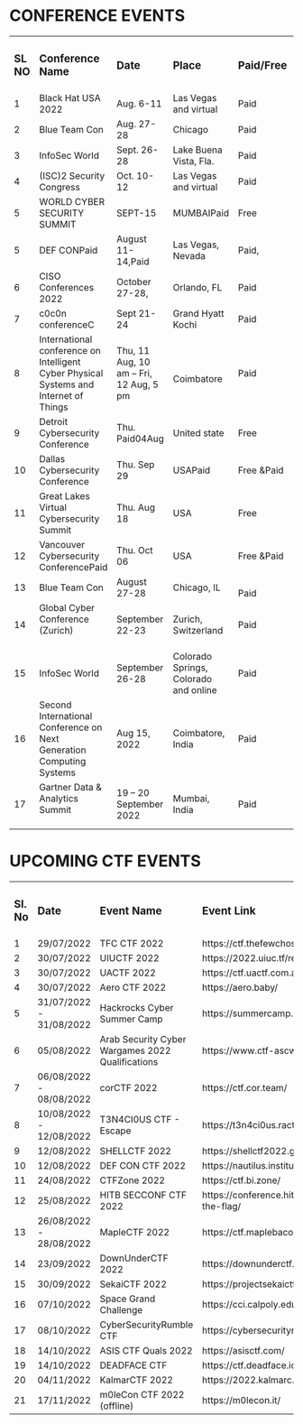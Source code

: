 <!------------------------------------------------------------------------------------------------------------------------------------------------------>

<h1>CONFERENCE EVENTS</h1>

<table>
    <tr>
        <td>
            <h3>SL NO</h3>
        </td>
        <td>
            <h3>Conference Name</h3>
        </td>
        <td>
            <h3>Date</h3>
        </td>
        <td>
            <h3>Place</h3>
        </td>
        <td>
            <h3>Paid/Free</h3>
        </td>
        <td>
            <h3>Link</h3>
        </td>
    </tr>
    <tr>
        <td>
            1
        </td>
        <td>
            Black Hat USA 2022
        </td>
        <td>
            Aug. 6-11
        </td>
        <td>
            Las Vegas and virtual
        </td>
        <td>
            Paid
        </td>
        <td>
            https://www.blackhat.com/us-22/
        </td>
    </tr>
    <tr>
        <td>
            2
        </td>
        <td>
            Blue Team Con
        </td>
        <td>
            Aug. 27-28
        </td>
        <td>
            Chicago
        </td>
        <td>
            Paid
        </td>
        <td>
            https://blueteamcon.com/
        </td>
    </tr>
    <tr>
        <td>
            3
        </td>
        <td>
            InfoSec World
        </td>
        <td>
            Sept. 26-28
        </td>
        <td>
            Lake Buena Vista, Fla.
        </td>
        <td>
            Paid
        </td>
        <td>
            https://www.infosecworldusa.com/
        </td>
    </tr>
    <tr>
        <td>
            4
        </td>
        <td>
            (ISC)2 Security Congress
        </td>
        <td>
            Oct. 10-12
        </td>
        <td>
            Las Vegas and virtual
        </td>
        <td>
            Paid
        </td>
        <td>
            https://congress.isc2.org/event/ddd188c4-b9cd-4eb0-bd9a-2c7810df496e/summary
        </td>
    </tr>
    <tr>
        <td>
            5
        </td>
        <td>
            WORLD CYBER SECURITY SUMMIT
        </td>
        <td>
            SEPT-15
        </td>
        <td>
            MUMBAIPaid
        </td>
        <td>
            Free
        </td>
        <td>
            https://tresconglobal.com/conferences/cyber-sec/india/Free-pass-registration
        </td>
    </tr>
    <tr>
        <td>
            5
        </td>
        <td>
            DEF CONPaid
        </td>
        <td>
            August 11-14,Paid
        </td>
        <td>
            Las Vegas, Nevada
        </td>
        <td>
            Paid,
        </td>
        <td>
            https://defcon.org/
        </td>
    </tr>
    <tr>
        <td>
            6
        </td>
        <td>
            CISO Conferences 2022
        </td>
        <td>
            October 27-28,
        </td>
        <td>
            Orlando, FL
        </td>
        <td>
            Paid
        </td>
        <td>
            https://cyberdefenseconferences.com/
        </td>
    </tr>
    <tr>
        <td>
            7
        </td>
        <td>
            c0c0n conferenceC
        </td>
        <td>
            Sept 21- 24
        </td>
        <td>
            Grand Hyatt Kochi
        </td>
        <td>
            Paid
        </td>
        <td>
            https://india.c0c0n.org/2022/registration
        </td>
    </tr>
    <tr>
        <td>
            8
        </td>
        <td>
            International conference on Intelligent Cyber Physical Systems and Internet of Things<br>
        </td>
        <td>
            Thu, 11 Aug, 10 am &ndash; Fri, 12 Aug, 5 pm
        </td>
        <td><br>
            Coimbatore
        </td>
        <td>
            Paid
        </td>
        <td>
            http://icoici.org/icoici2022/registration.html
        </td>
    </tr>
    <tr>
        <td>
            9
        </td>
        <td>
            Detroit Cybersecurity Conference
        </td>
        <td>
            Thu. Paid04Aug<br>
        </td>
        <td>
            United state
        </td>
        <td>
            Free
        </td>
        <td>
            https://dataconnectors.com/events/2022/august/detroit/#regform
        </td>
    </tr>
    <tr>
        <td>
            10
        </td>
        <td>
            Dallas Cybersecurity Conference
        </td>
        <td>
            Thu. Sep 29<br>
        </td>
        <td>
            USAPaid
        </td>
        <td>
            Free &Paid
        </td>
        <td>
            https://dataconnectors.com/events/2022/september/dallas/
        </td>
    </tr>
    <tr>
        <td>
            11
        </td>
        <td>
            Great Lakes Virtual Cybersecurity Summit
        </td>
        <td>
            Thu. Aug 18
        </td>
        <td>
            USA
        </td>
        <td>
            Free
        </td>
        <td>
            https://dataconnectors.com/events/2022/august/great-lakes/
        </td>
    </tr>
    <tr>
        <td>
            12
        </td>
        <td>
            Vancouver Cybersecurity ConferencePaid
        </td>
        <td>
            Thu. Oct 06
        </td>
        <td>
            USA
        </td>
        <td>
            Free &Paid
        </td>
        <td>
            https://dataconnectors.com/events/2022/october/vancouver/
        </td>
    </tr>
    <tr>
        <td>
            13
        </td>
        <td>
            Blue Team Con<br>
        </td>
        <td>
            August 27-28
        </td>
        <td>
            Chicago, IL
        </td>
        <td><br>
            Paid
        </td>
        <td>
            https://www.eventbrite.com/e/blue-team-con-2022-tickets-224087189817
        </td>
    </tr>
    <tr>
        <td>
            14
        </td>
        <td>
            Global Cyber Conference (Zurich)<br><br>
        </td>
        <td>
            September 22-23
        </td>
        <td>
            Zurich, Switzerland
        </td>
        <td>
            Paid<br>
        </td>
        <td>
            https://tickets.swisscyberinstitute.com/event/042bcb5e-c617-4b96-badf-8d84ec98e039/regProcessStep1
        </td>
    </tr>
    <tr>
        <td>
            15
        </td>
        <td>
            InfoSec World<br>
        </td>
        <td>
            September 26-28
        </td>
        <td>
            Colorado Springs, Colorado and online
        </td>
        <td>
            Paid
        </td>
        <td>
            https://events.infosecworldusa.com/2022event/begin
        </td>
    </tr>
    <tr>
        <td>
            16
        </td>
        <td>
            Second International Conference on Next Generation Computing Systems
        </td>
        <td>
            Aug 15, 2022
        </td>
        <td>
            Coimbatore, India
        </td>
        <td>
            Paid
        </td>
        <td>
            https://easychair.org/cfp/icngcs_2022
        </td>
    </tr>
    <tr>
        <td>
            17
        </td>
        <td>
            Gartner Data &amp; Analytics Summit<br><br>
        </td>
        <td>
            19 &ndash; 20 September 2022<br>
        </td>
        <td>
            Mumbai, India
        </td>
        <td>
            Paid
        </td>
        <td>
            https://www.gartner.com/en/conferences/apac/data-analytics-india/register
        </td>
    </tr>
</table>

<!----------------------------------------------------------------------------------------------------------------------------------------------------->

<h1>UPCOMING CTF EVENTS</h1>

<table>
    <tr>
        <td>
            <h3>SI. No</h3>
        </td>
        <td>
            <h3>Date</h3>
        </td>
        <td>
            <h3>Event Name</h3>
        </td>
        <td>
            <h3>Event Link</h3>
        </td>
    </tr>
    <tr>
        <td>
            1
        </td>
        <td>
            29/07/2022
        </td>
        <td>
            TFC CTF 2022
        </td>
        <td>
            https://ctf.thefewchosen.com/auth/login
        </td>
    </tr>
    <tr>
        <td>
            2
        </td>
        <td>
            30/07/2022
        </td>
        <td>
            UIUCTF 2022
        </td>
        <td>
            https://2022.uiuc.tf/register
        </td>
    </tr>
    <tr>
        <td>
            3
        </td>
        <td>
            30/07/2022
        </td>
        <td>
            UACTF 2022
        </td>
        <td>
            https://ctf.uactf.com.au/
        </td>
    </tr>
    <tr>
        <td>
            4
        </td>
        <td>
            30/07/2022
        </td>
        <td>
            Aero CTF 2022
        </td>
        <td>
            https://aero.baby/
        </td>
    </tr>
    <tr>
        <td>
            5
        </td>
        <td>
            31/07/2022 - 31/08/2022
        </td>
        <td>
            Hackrocks Cyber Summer Camp
        </td>
        <td>
            https://summercamp.hackrocks.com/
        </td>
    </tr>
    <tr>
        <td>
            6
        </td>
        <td>
            05/08/2022
        </td>
        <td>
            Arab Security Cyber Wargames 2022 Qualifications
        </td>
        <td>
            https://www.ctf-ascwargames.com/
        </td>
    </tr>
    <tr>
        <td>
            7
        </td>
        <td>
            06/08/2022 - 08/08/2022
        </td>
        <td>
            corCTF 2022
        </td>
        <td>
            https://ctf.cor.team/
        </td>
    </tr>
    <tr>
        <td>
            8
        </td>
        <td>
            10/08/2022 - 12/08/2022
        </td>
        <td>
            T3N4CI0US CTF - Escape
        </td>
        <td>
            https://t3n4ci0us.ractf.cloud/login
        </td>
    </tr>
    <tr>
        <td>
            9
        </td>
        <td>
            12/08/2022
        </td>
        <td>
            SHELLCTF 2022
        </td>
        <td>
            https://shellctf2022.games/
        </td>
    </tr>
    <tr>
        <td>
            10
        </td>
        <td>
            12/08/2022
        </td>
        <td>
            DEF CON CTF 2022
        </td>
        <td>
            https://nautilus.institute/
        </td>
    </tr>
    <tr>
        <td>
            11
        </td>
        <td>
            24/08/2022
        </td>
        <td>
            CTFZone 2022
        </td>
        <td>
            https://ctf.bi.zone/
        </td>
    </tr>
    <tr>
        <td>
            12
        </td>
        <td>
            25/08/2022
        </td>
        <td>
            HITB SECCONF CTF 2022
        </td>
        <td>
            https://conference.hitb.org/hitbsecconf2022sin/capture-the-flag/
        </td>
    </tr>
    <tr>
        <td>
            13
        </td>
        <td>
            26/08/2022 - 28/08/2022
        </td>
        <td>
            MapleCTF 2022
        </td>
        <td>
            https://ctf.maplebacon.org/
        </td>
    </tr>
    <tr>
        <td>
            14
        </td>
        <td>
            23/09/2022
        </td>
        <td>
            DownUnderCTF 2022
        </td>
        <td>
            https://downunderctf.com/
        </td>
    </tr>
    <tr>
        <td>
            15
        </td>
        <td>
            30/09/2022
        </td>
        <td>
            SekaiCTF 2022
        </td>
        <td>
            https://projectsekaictf.1a23.studio/
        </td>
    </tr>
    <tr>
        <td>
            16
        </td>
        <td>
            07/10/2022
        </td>
        <td>
            Space Grand Challenge
        </td>
        <td>
            https://cci.calpoly.edu/events/sgc-2022
        </td>
    </tr>
    <tr>
        <td>
            17
        </td>
        <td>
            08/10/2022
        </td>
        <td>
            CyberSecurityRumble CTF
        </td>
        <td>
            https://cybersecurityrumble.de/
        </td>
    </tr>
    <tr>
        <td>
            18
        </td>
        <td>
            14/10/2022
        </td>
        <td>
            ASIS CTF Quals 2022
        </td>
        <td>
            https://asisctf.com/
        </td>
    </tr>
    <tr>
        <td>
            19
        </td>
        <td>
            14/10/2022
        </td>
        <td>
            DEADFACE CTF
        </td>
        <td>
            https://ctf.deadface.io/
        </td>
    </tr>
    <tr>
        <td>
            20
        </td>
        <td>
            04/11/2022
        </td>
        <td>
            KalmarCTF 2022
        </td>
        <td>
            https://2022.kalmarc.tf/
        </td>
    </tr>
    <tr>
        <td>
            21
        </td>
        <td>
            17/11/2022
        </td>
        <td>
            m0leCon CTF 2022 (offline)
        </td>
        <td>
            https://m0lecon.it/
        </td>
    </tr>
</table>
